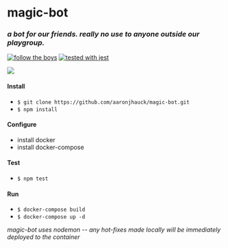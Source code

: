 # magic-bot
### _a bot for our friends. really no use to anyone outside our playgroup._
[![follow the boys](https://img.shields.io/badge/Follow%20the-Boys-blue)](https://twitter.com/mandofortheboys) [![tested with jest](https://img.shields.io/badge/tested_with-jest-99424f.svg)](https://github.com/facebook/jest)


![](https://media.wizards.com/2019/images/daily/cardart_original_Sol-Ring-2.jpg)

#### Install

* `$ git clone https://github.com/aaronjhauck/magic-bot.git`
* `$ npm install`

#### Configure

* install docker
* install docker-compose

#### Test

* `$ npm test`

#### Run
* `$ docker-compose build`
* `$ docker-compose up -d`


_magic-bot uses nodemon -- any hot-fixes made locally will be immediately deployed to the container_